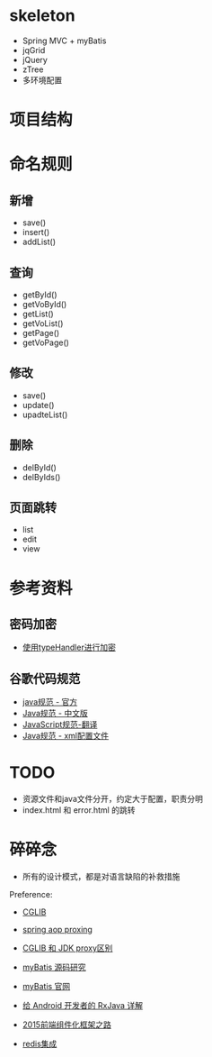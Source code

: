 # skeleton
* Spring MVC + myBatis
* jqGrid
* jQuery
* zTree
* 多环境配置


# 项目结构

##


# 命名规则

## 新增
* save()
* insert()
* addList()

## 查询
* getById()
* getVoById()
* getList()
* getVoList()
* getPage()
* getVoPage()

## 修改
* save()
* update()
* upadteList()

## 删除
* delById()
* delByIds()

## 页面跳转
* list
* edit
* view



# 参考资料

## 密码加密
* [使用typeHandler进行加密](http://www.thespringriver.com/simple-example-of-mybatis-java-maven-implementation-8-customized-type-handler/ "使用typeHandler处理密码")

## 谷歌代码规范
* [java规范 - 官方](https://google.github.io/styleguide/javaguide.html)
* [Java规范 - 中文版](http://www.cnblogs.com/lanxuezaipiao/p/3534447.html)
* [JavaScript规范-翻译](http://alloyteam.github.io/JX/doc/specification/google-javascript.xml)
* [Java规范 - xml配置文件](https://github.com/codeset/google-java-styleguide)


# TODO
* 资源文件和java文件分开，约定大于配置，职责分明
* index.html 和 error.html 的跳转

# 碎碎念
* 所有的设计模式，都是对语言缺陷的补救措施


Preference:
* [CGLIB](http://www.inspire-software.com/en/index/view/spring-dilema-jdk-proxy-or-cglib-proxy.html)
* [spring aop proxing](http://docs.spring.io/spring/docs/2.5.x/reference/aop.html#aop-proxying)
* [CGLIB 和 JDK proxy区别](https://www.google.com/#newwindow=1&q=cglib+jdk+%E5%8C%BA%E5%88%AB)

* [myBatis 源码研究](http://blog.csdn.net/column/details/mybatiscode.html)
* [myBatis 官网](http://mybatis.org/mybatis-3/index.html)

* [给 Android 开发者的 RxJava 详解](http://gank.io/post/560e15be2dca930e00da1083)

* [2015前端组件化框架之路](https://github.com/xufei/blog/issues/19)

* [redis集成](http://blog.csdn.net/zhu_tianwei/article/details/44923001)
